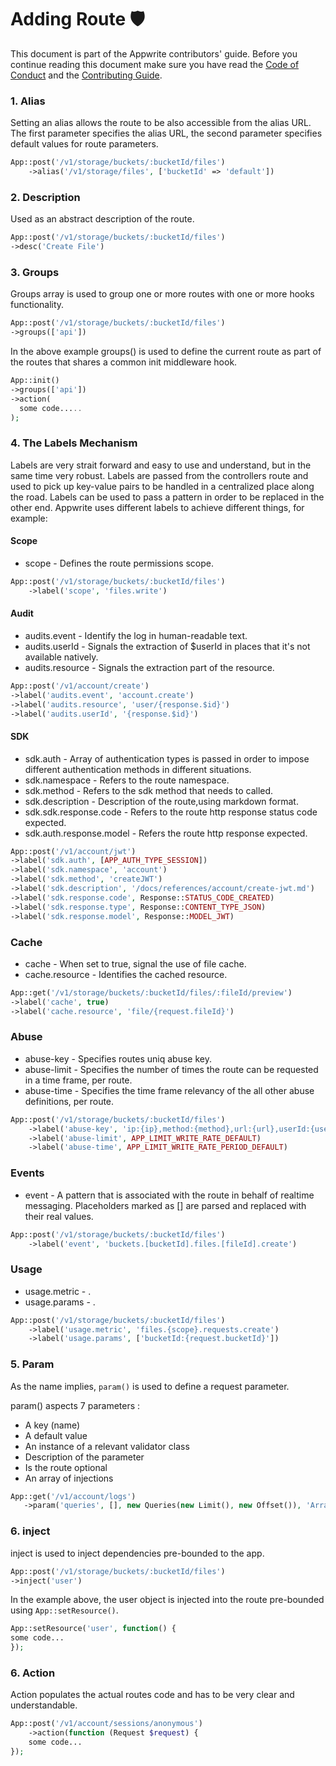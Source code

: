 # Adding Route 🛡

This document is part of the Appwrite contributors' guide. Before you continue reading this document make sure you have read the [Code of Conduct](https://github.com/appwrite/appwrite/blob/master/CODE_OF_CONDUCT.md) and the [Contributing Guide](https://github.com/appwrite/appwrite/blob/master/CONTRIBUTING.md).

### 1. Alias
Setting an alias allows the route to be also accessible from the alias URL.
The first parameter specifies the alias URL, the second parameter specifies default values for route parameters. 
```php
App::post('/v1/storage/buckets/:bucketId/files')
    ->alias('/v1/storage/files', ['bucketId' => 'default'])
```

### 2. Description
Used as an abstract description of the route. 
```php
App::post('/v1/storage/buckets/:bucketId/files')
->desc('Create File')
```

### 3. Groups
Groups array is used to group one or more routes with one or more hooks functionality.
```php
App::post('/v1/storage/buckets/:bucketId/files')
->groups(['api'])
```
In the above example groups() is used to define the current route as part of the routes that shares a common init middleware hook. 
```php
App::init()
->groups(['api'])
->action(
  some code.....
);
```


### 4. The Labels Mechanism
Labels are very strait forward and easy to use and understand, but in the same time very robust.
Labels are passed from the controllers route and used to pick up key-value pairs to be handled in a centralized place
along the road.
Labels can be used to pass a pattern in order to be replaced in the other end.
Appwrite uses different labels to achieve different things, for example:

#### Scope
* scope - Defines the route permissions scope.

```php
App::post('/v1/storage/buckets/:bucketId/files')
    ->label('scope', 'files.write')
```

#### Audit
* audits.event - Identify the log in human-readable text.
* audits.userId - Signals the extraction of $userId in places that it's not available natively.
* audits.resource - Signals the extraction part of the resource.


```php
App::post('/v1/account/create')
->label('audits.event', 'account.create')
->label('audits.resource', 'user/{response.$id}')
->label('audits.userId', '{response.$id}')
```

#### SDK
* sdk.auth - Array of authentication types is passed in order to impose different authentication methods in different situations.
* sdk.namespace - Refers to the route namespace.
* sdk.method - Refers to the sdk method that needs to called.
* sdk.description - Description of the route,using markdown format.
* sdk.sdk.response.code - Refers to the route http response status code expected.
* sdk.auth.response.model - Refers the route http response expected.

```php
App::post('/v1/account/jwt')
->label('sdk.auth', [APP_AUTH_TYPE_SESSION])
->label('sdk.namespace', 'account')
->label('sdk.method', 'createJWT')
->label('sdk.description', '/docs/references/account/create-jwt.md')
->label('sdk.response.code', Response::STATUS_CODE_CREATED)
->label('sdk.response.type', Response::CONTENT_TYPE_JSON)
->label('sdk.response.model', Response::MODEL_JWT)
```

### Cache
* cache - When set to true, signal the use of file cache. 
* cache.resource - Identifies the cached resource.

```php
App::get('/v1/storage/buckets/:bucketId/files/:fileId/preview')
->label('cache', true)
->label('cache.resource', 'file/{request.fileId}')
```

### Abuse
* abuse-key - Specifies routes uniq abuse key.
* abuse-limit - Specifies the number of times the route can be requested in a time frame, per route.
* abuse-time - Specifies the time frame relevancy of the all other abuse definitions, per route.

```php
App::post('/v1/storage/buckets/:bucketId/files')
    ->label('abuse-key', 'ip:{ip},method:{method},url:{url},userId:{userId}')
    ->label('abuse-limit', APP_LIMIT_WRITE_RATE_DEFAULT)
    ->label('abuse-time', APP_LIMIT_WRITE_RATE_PERIOD_DEFAULT)
```

### Events
* event - A pattern that is associated with the route in behalf of realtime messaging.
  Placeholders marked as [] are parsed and replaced with their real values.

```php
App::post('/v1/storage/buckets/:bucketId/files')
    ->label('event', 'buckets.[bucketId].files.[fileId].create')
```

### Usage
* usage.metric - .
* usage.params - .
```php
App::post('/v1/storage/buckets/:bucketId/files')
    ->label('usage.metric', 'files.{scope}.requests.create')
    ->label('usage.params', ['bucketId:{request.bucketId}'])
```

### 5. Param
As the name implies, `param()` is used to define a request parameter.

param() aspects 7 parameters :
* A key (name) 
* A default value
* An instance of a relevant validator class
* Description of the parameter
* Is the route optional
* An array of injections
```php
App::get('/v1/account/logs')
   ->param('queries', [], new Queries(new Limit(), new Offset()), 'Array of query strings generated using the Query class provided by the SDK. [Learn more about queries](https://appwrite.io/docs/databases#querying-documents). Only supported methods are limit and offset', true)
```


### 6. inject
inject is used to inject dependencies pre-bounded to the app.

```php
App::post('/v1/storage/buckets/:bucketId/files')
->inject('user')
```

In the example above, the user object is injected into the route pre-bounded using `App::setResource()`.

```php
App::setResource('user', function() {
some code...
});
```

### 6. Action
Action populates the actual routes code and has to be very clear and understandable. 

```php
App::post('/v1/account/sessions/anonymous')
    ->action(function (Request $request) {
    some code...
});
```
